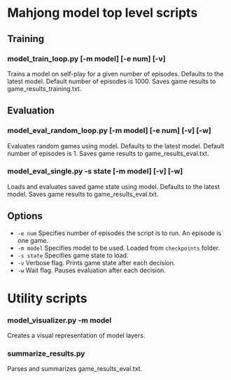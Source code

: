 # Mahjong model top level scripts

## Training

### model_train_loop.py [-m model] [-e num] [-v]
Trains a model on self-play for a given number of episodes.
Defaults to the latest model.
Default number of episodes is 1000.
Saves game results to game_results_training.txt.

## Evaluation

### model_eval_random_loop.py [-m model] [-e num] [-v] [-w]
Evaluates random games using model.
Defaults to the latest model.
Default number of episodes is 1.
Saves game results to game_results_eval.txt.

### model_eval_single.py -s state [-m model] [-v] [-w]
Loads and evaluates saved game state using model.
Defaults to the latest model.
Saves game results to game_results_eval.txt.

## Options
- `-e num`
Specifies number of episodes the script is to run.
An episode is one game.
- `-m model`
  Specifies model to be used.
  Loaded from `checkpoints` folder.
- `-s state`
  Specifies game state to load.
- `-v`
  Verbose flag.
  Prints game state after each decision.
- `-w`
  Wait flag.
  Pauses evaluation after each decision.

# Utility scripts
### model_visualizer.py -m model
Creates a visual representation of model layers.

### summarize_results.py
Parses and summarizes game_results_eval.txt.
